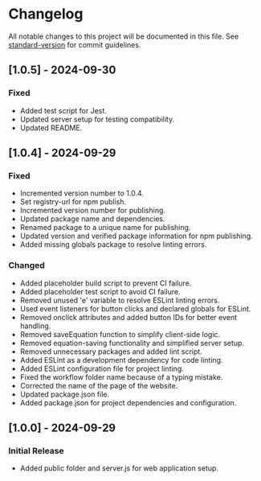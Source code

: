 # Changelog

All notable changes to this project will be documented in this file. See [standard-version](https://github.com/conventional-changelog/standard-version) for commit guidelines.

## [1.0.5] - 2024-09-30
### Fixed
- Added test script for Jest.
- Updated server setup for testing compatibility.
- Updated README.

## [1.0.4] - 2024-09-29
### Fixed
- Incremented version number to 1.0.4.
- Set registry-url for npm publish.
- Incremented version number for publishing.
- Updated package name and dependencies.
- Renamed package to a unique name for publishing.
- Updated version and verified package information for npm publishing.
- Added missing globals package to resolve linting errors.

### Changed
- Added placeholder build script to prevent CI failure.
- Added placeholder test script to avoid CI failure.
- Removed unused 'e' variable to resolve ESLint linting errors.
- Used event listeners for button clicks and declared globals for ESLint.
- Removed onclick attributes and added button IDs for better event handling.
- Removed saveEquation function to simplify client-side logic.
- Removed equation-saving functionality and simplified server setup.
- Removed unnecessary packages and added lint script.
- Added ESLint as a development dependency for code linting.
- Added ESLint configuration file for project linting.
- Fixed the workflow folder name because of a typing mistake.
- Corrected the name of the page of the website.
- Updated package.json file.
- Added package.json for project dependencies and configuration.

## [1.0.0] - 2024-09-29
### Initial Release
- Added public folder and server.js for web application setup.


